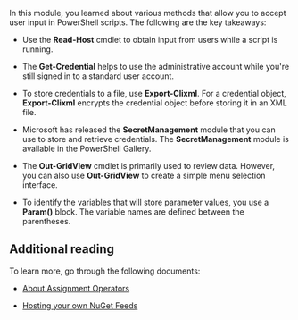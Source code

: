 In this module, you learned about various methods that allow you to accept user input in PowerShell scripts. The following are the key takeaways:

- Use the **Read-Host** cmdlet to obtain input from users while a script is running.

- The **Get-Credential** helps to use the administrative account while you're still signed in to a standard user account.

- To store credentials to a file, use **Export-Clixml**. For a credential object, **Export-Clixml** encrypts the credential object before storing it in an XML file. 

- Microsoft has released the **SecretManagement** module that you can use to store and retrieve credentials. The **SecretManagement** module is available in the PowerShell Gallery. 

- The **Out-GridView** cmdlet is primarily used to review data. However, you can also use **Out-GridView** to create a simple menu selection interface.

- To identify the variables that will store parameter values, you use a **Param()** block. The variable names are defined between the parentheses. 

## Additional reading

To learn more, go through the following documents:

- [About Assignment Operators](https://aka.ms/lewact)

- [Hosting your own NuGet Feeds](https://aka.ms/vm0ys1)

